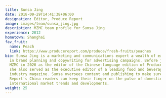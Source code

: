```yaml
---
title: Sunsa Jing
date: 2018-09-29T14:41:38+06:00
designation: Editor, Produce Report
image: images/team/sunsa_jing.jpg
description: MZMC team profile for Sunsa Jing
experience: 2012
hometown: Shanghai
fav_fruit:
  name: Peach
  link: https://www.producereport.com/produce/fresh-fruits/peaches
bio: Sunsa Jing is a marketing and communications expert a wealth of experience
  in brand planning and copywriting for advertising campaigns. Before joining
  MZMC in 2020 as the editor of the Chinese-language edition of Produce Report,
  she also served as the executive editor of a leading food and beverage
  industry magazine. Sunsa oversees content and publishing to make sure Produce
  Report's China readers can keep their finger on the pulse of domestic and
  international market trends and developments.
weight: 25
---
```

